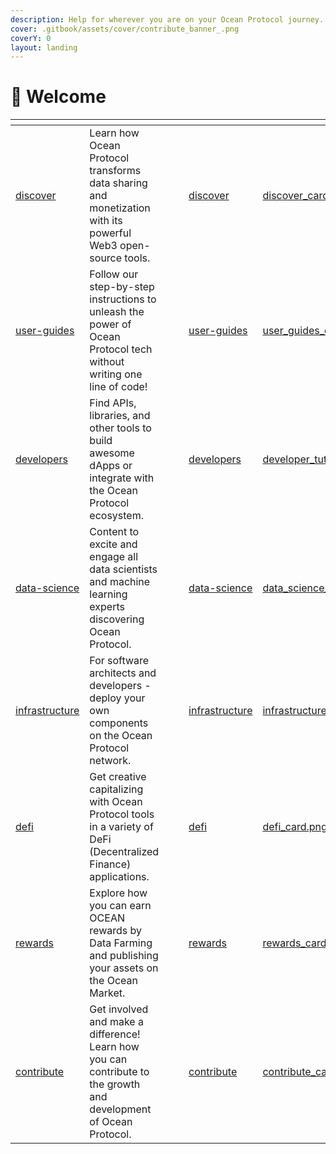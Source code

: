 ```yaml
---
description: Help for wherever you are on your Ocean Protocol journey.
cover: .gitbook/assets/cover/contribute_banner_.png
coverY: 0
layout: landing
---
```


# 👋 Welcome

<table data-view="cards"><thead><tr><th data-type="content-ref"></th><th></th><th data-hidden data-type="files"></th><th data-hidden data-type="files"></th><th data-hidden data-card-target data-type="content-ref"></th><th data-hidden data-card-cover data-type="files"></th></tr></thead><tbody><tr><td><a href="discover/">discover</a></td><td>Learn how Ocean Protocol transforms data sharing and monetization with its powerful Web3 open-source tools.</td><td></td><td></td><td><a href="discover/">discover</a></td><td><a href=".gitbook/assets/cover/discover_card.png">discover_card.png</a></td></tr><tr><td><a href="user-guides/">user-guides</a></td><td>Follow our step-by-step instructions to unleash the power of Ocean Protocol tech without writing one line of code!</td><td></td><td></td><td><a href="user-guides/">user-guides</a></td><td><a href=".gitbook/assets/cover/user_guides_card.png">user_guides_card.png</a></td></tr><tr><td><a href="developers/">developers</a></td><td>Find APIs, libraries, and other tools to build awesome dApps or integrate with the Ocean Protocol ecosystem.</td><td></td><td></td><td><a href="developers/">developers</a></td><td><a href=".gitbook/assets/cover/developer_card.png">developer_tutorials_card.png</a></td></tr><tr><td><a href="data-science/">data-science</a></td><td>Content to excite and engage all data scientists and machine learning experts discovering Ocean Protocol.</td><td></td><td></td><td><a href="data-science/">data-science</a></td><td><a href=".gitbook/assets/cover/data_science_card.png">data_science_card.png</a></td></tr><tr><td><a href="infrastructure/">infrastructure</a></td><td>For software architects and developers - deploy your own components on the Ocean Protocol network.</td><td></td><td></td><td><a href="infrastructure/">infrastructure</a></td><td><a href=".gitbook/assets/cover/infrastructure_card.png">infrastructure_card.png</a></td></tr><tr><td><a href="defi/">defi</a></td><td>Get creative capitalizing with Ocean Protocol tools in a variety of DeFi (Decentralized Finance) applications.</td><td></td><td></td><td><a href="defi/">defi</a></td><td><a href=".gitbook/assets/cover/defi_card.png">defi_card.png</a></td></tr><tr><td><a href="rewards/">rewards</a></td><td>Explore how you can earn OCEAN rewards by Data Farming and publishing your assets on the Ocean Market.</td><td></td><td></td><td><a href="rewards/">rewards</a></td><td><a href=".gitbook/assets/cover/rewards_card.png">rewards_card.png</a></td></tr><tr><td><a href="contribute/">contribute</a></td><td>Get involved and make a difference! Learn how you can contribute to the growth and development of Ocean Protocol.</td><td></td><td></td><td><a href="contribute/">contribute</a></td><td><a href=".gitbook/assets/cover/contribute_card.png">contribute_card.png</a></td></tr></tbody></table>
